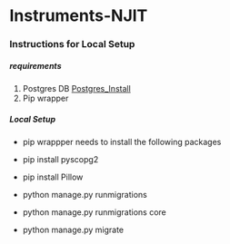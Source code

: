 # Instruments-NJIT
### Instructions for Local Setup
 
 ##### requirements
 1. Postgres DB [Postgres_Install](https://www.enterprisedb.com/downloads/postgres-postgresql-downloads)
 2. Pip wrapper 
 
 ##### Local Setup
 - pip wrappper needs to install the following packages
 - pip install pyscopg2
 - pip install Pillow
 
 - python manage.py runmigrations
 - python manage.py runmigrations core
 - python manage.py migrate




### 